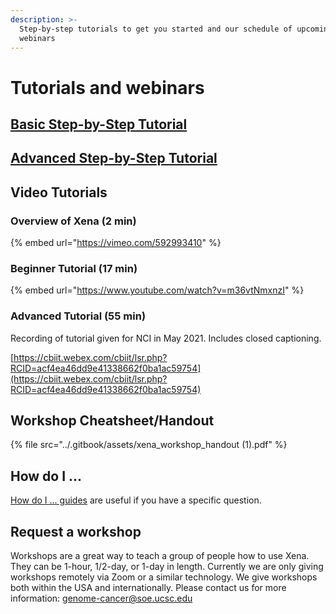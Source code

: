 ```yaml
---
description: >-
  Step-by-step tutorials to get you started and our schedule of upcoming
  webinars
---
```


# Tutorials and webinars

## [Basic Step-by-Step Tutorial](basic-tutorial-section-1.md)

## [Advanced Step-by-Step Tutorial](advanced-tutorial-section-1.md)

## Video Tutorials

### Overview of Xena (2 min)

{% embed url="https://vimeo.com/592993410" %}

### Beginner Tutorial (17 min)

{% embed url="https://www.youtube.com/watch?v=m36vtNmxnzI" %}

### Advanced Tutorial (55 min)

Recording of tutorial given for NCI in May 2021. Includes closed captioning.

[https://cbiit.webex.com/cbiit/lsr.php?RCID=acf4ea46dd9e41338662f0ba1ac59754](https://cbiit.webex.com/cbiit/lsr.php?RCID=acf4ea46dd9e41338662f0ba1ac59754)

## Workshop Cheatsheet/Handout

{% file src="../.gitbook/assets/xena_workshop_handout (1).pdf" %}

## How do I ...

[How do I ... guides](../how-do-i/) are useful if you have a specific question.

## Request a workshop

Workshops are a great way to teach a group of people how to use Xena. They can be 1-hour, 1/2-day, or 1-day in length. Currently we are only giving workshops remotely via Zoom or a similar technology. We give workshops both within the USA and internationally. Please contact us for more information: [genome-cancer@soe.ucsc.edu](mailto:genome-cancer@soe.ucsc.edu)

##
